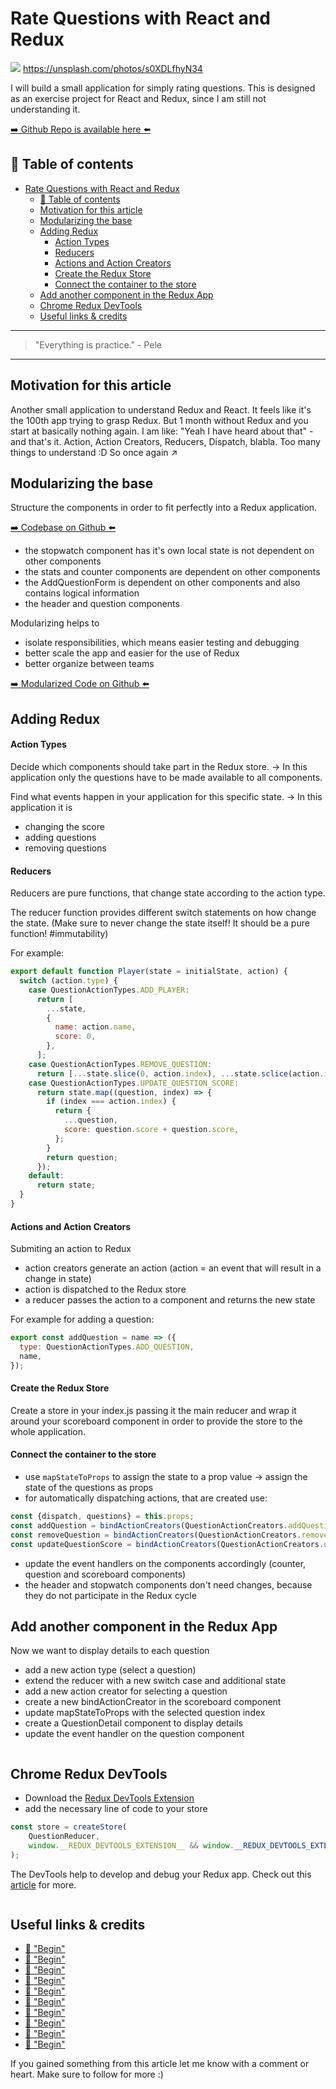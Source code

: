 # Rate Questions with React and Redux
[<img src="https://images.unsplash.com/photo-1497562424514-9bf21ad16ffe?dpr=2&auto=format&fit=crop&w=1080&h=608&q=80&cs=tinysrgb&crop=&bg=">](
https://unsplash.com/photos/s0XDLfhyN34)
https://unsplash.com/photos/s0XDLfhyN34

I will build a small application for simply rating questions. This is designed as an exercise project for React and Redux, since I am still not understanding it.

[➡️ Github Repo is available here ⬅️](https://github.com/DDCreationStudios/)


## 📄 Table of contents


<!-- toc orderedList:0 depthFrom:1 depthTo:6 -->

* [Rate Questions with React and Redux](#rate-questions-with-react-and-redux)
  * [📄 Table of contents](#table-of-contents)
  * [Motivation for this article](#motivation-for-this-article)
  * [Modularizing the base](#modularizing-the-base)
  * [Adding Redux](#adding-redux)
      * [Action Types](#action-types)
      * [Reducers](#reducers)
      * [Actions and Action Creators](#actions-and-action-creators)
      * [Create the Redux Store](#create-the-redux-store)
      * [Connect the container to the store](#connect-the-container-to-the-store)
  * [Add another component in the Redux App](#add-another-component-in-the-redux-app)
  * [Chrome Redux DevTools](#chrome-redux-devtools)
  * [Useful links & credits](#useful-links-credits)

<!-- tocstop -->




---
>"Everything is practice." - Pele
---

## Motivation for this article

Another small application to understand Redux and React. It feels like it's the 100th app trying to grasp Redux. But 1 month without Redux and you start at basically nothing again. I am like: "Yeah I have heard about that" - and that's it. Action, Action Creators, Reducers, Dispatch, blabla. Too many things to understand :D So once again ↗️

## Modularizing the base

Structure the components in order to fit perfectly into a Redux application.


[➡️ Codebase on Github ⬅️](https://github.com/DDCreationStudios/questionScores/tree/ad0543f1d6607048482ecec409041a3b3329e80d)

- the stopwatch component has it's own local state is not dependent on other components
- the stats and counter components are dependent on other components
- the AddQuestionForm is dependent on other components and also contains logical information
- the header and question components

Modularizing helps to
- isolate responsibilities, which means easier testing and debugging
- better scale the app and easier for the use of Redux
- better organize between teams


[➡️ Modularized Code on Github ⬅️](https://github.com/DDCreationStudios/questionScores/tree/fe8fd2a45b6c3c4129d7abb970541d3f2541147b)

## Adding Redux

#### Action Types

Decide which components should take part in the Redux store.
-> In this application only the questions have to be made available to all components.

Find what events happen in your application for this specific state. -> In this application it is
- changing the score
- adding questions
- removing questions

#### Reducers

Reducers are pure functions, that change state according to the action type.

The reducer function provides different switch statements on how change the state. (Make sure to never change the state itself! It should be a pure function! #immutability)

For example:
```javascript
export default function Player(state = initialState, action) {
  switch (action.type) {
    case QuestionActionTypes.ADD_PLAYER:
      return [
        ...state,
        {
          name: action.name,
          score: 0,
        },
      ];
    case QuestionActionTypes.REMOVE_QUESTION:
      return [...state.slice(0, action.index), ...state.sclice(action.index + 1)];
    case QuestionActionTypes.UPDATE_QUESTION_SCORE:
      return state.map((question, index) => {
        if (index === action.index) {
          return {
            ...question,
            score: question.score + question.score,
          };
        }
        return question;
      });
    default:
      return state;
  }
}
```

#### Actions and Action Creators

Submiting an action to Redux
- action creators generate an action (action = an event that will result in a change in state)
- action is dispatched to the Redux store
- a reducer passes the action to a component and returns the new state

For example for adding a question:
```javascript
export const addQuestion = name => ({
  type: QuestionActionTypes.ADD_QUESTION,
  name,
});
```

#### Create the Redux Store

Create a store in your index.js passing it the main reducer and wrap it around your scoreboard component in order to provide the store to the whole application.

#### Connect the container to the store

- use `mapStateToProps` to assign the state to a prop value -> assign the state of the questions as props
- for automatically dispatching actions, that are created use:

```javascript
const {dispatch, questions} = this.props;
const addQuestion = bindActionCreators(QuestionActionCreators.addQuestion, dispatch);
const removeQuestion = bindActionCreators(QuestionActionCreators.removeQuestion, dispatch);
const updateQuestionScore = bindActionCreators(QuestionActionCreators.updateQuestionScore, dispatch);
```

- update the event handlers on the components accordingly (counter, question and scoreboard components)
- the header and stopwatch components don't need changes, because they do not participate in the Redux cycle

## Add another component in the Redux App

Now we want to display details to each question

- add a new action type (select a question)
- extend the reducer with a new switch case and additional state
- add a new action creator for selecting a question
- create a new bindActionCreator in the scoreboard component
- update mapStateToProps with the selected question index
- create a QuestionDetail component to display details
- update the event handler on the question component

<img src="../assets/REDSCORE/screenshot2.png" alt="" />


## Chrome Redux DevTools

- Download the [Redux DevTools Extension](https://chrome.google.com/webstore/detail/redux-devtools/lmhkpmbekcpmknklioeibfkpmmfibljd)
- add the necessary line of code to your store

```javascript
const store = createStore(
	QuestionReducer,
	window.__REDUX_DEVTOOLS_EXTENSION__ && window.__REDUX_DEVTOOLS_EXTENSION__(),
);
```

The DevTools help to develop and debug your Redux app. Check out this [article](https://medium.com/@zalmoxis/improve-your-development-workflow-with-redux-devtools-extension-f0379227ff83) for more.

<img src="../assets/REDSCORE/screenshot1.png" alt="" />











## Useful links & credits
- [📄 "Begin"](afgafgadgads)
- [📄 "Begin"](afgafgadgads)
- [📄 "Begin"](afgafgadgads)
- [📄 "Begin"](afgafgadgads)
- [📄 "Begin"](afgafgadgads)
- [📄 "Begin"](afgafgadgads)
- [📄 "Begin"](afgafgadgads)
- [📄 "Begin"](afgafgadgads)
- [📄 "Begin"](afgafgadgads)
- [📄 "Begin"](afgafgadgads)



If you gained something from this article let me know with a comment or heart. Make sure to follow for more :)


<!-- Written by Daniel Deutsch (deudan1010@gmail.com) -->
